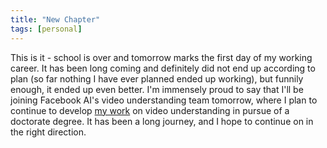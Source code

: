 ```yaml
---
title: "New Chapter"
tags: [personal]
---
```


This is it - school is over and tomorrow marks the first day of my working career.
It has been long coming and definitely did not end up according to plan (so far
nothing I have ever planned ended up working), but funnily enough, it ended up
even better. I'm immensely proud to say that I'll be joining Facebook AI's
video understanding team tomorrow, where I plan to continue to develop [my work](https://arxiv.org/abs/1807.00230) on video
understanding in pursue of a doctorate degree. It has been a long journey, and I hope
to continue on in the right direction.